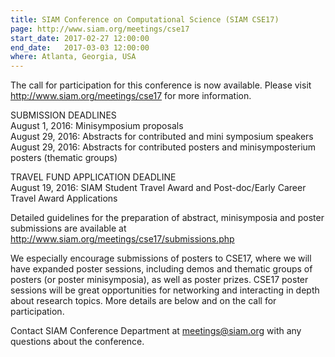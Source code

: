 ```yaml
---
title: SIAM Conference on Computational Science (SIAM CSE17)
page: http://www.siam.org/meetings/cse17
start_date: 2017-02-27 12:00:00
end_date:   2017-03-03 12:00:00
where: Atlanta, Georgia, USA
---
```


The call for participation for this conference is now available. Please visit <http://www.siam.org/meetings/cse17> for more information.

SUBMISSION DEADLINES  
August 1, 2016: Minisymposium proposals  
August 29, 2016: Abstracts for contributed and mini symposium speakers  
August 29, 2016: Abstracts for contributed posters and minisymposterium posters (thematic groups)  
  
TRAVEL FUND APPLICATION DEADLINE  
August 19, 2016: SIAM Student Travel Award and Post-doc/Early Career Travel Award Applications  

Detailed guidelines for the preparation of abstract, minisymposia and poster submissions are available at <http://www.siam.org/meetings/cse17/submissions.php>  

We especially encourage submissions of posters to CSE17, where we will have expanded poster sessions, including demos and thematic groups of posters (or poster minisymposia), as well as poster prizes.  CSE17 poster sessions will be great opportunities for networking and interacting in depth about research topics.  More details are below and on the call for participation.  

Contact SIAM Conference Department at  <meetings@siam.org>  with any questions about the conference.